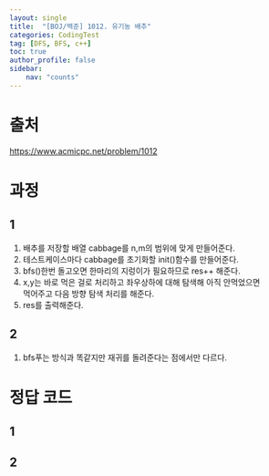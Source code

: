 ```yaml
---
layout: single
title:  "[BOJ/백준] 1012. 유기농 배추"
categories: CodingTest
tag: [DFS, BFS, c++]
toc: true
author_profile: false
sidebar:
    nav: "counts"
---
```


# 출처
<https://www.acmicpc.net/problem/1012>



  
  
# 과정
## 1
1. 배추를 저장할 배열 cabbage를 n,m의 범위에 맞게 만들어준다.
2. 테스트케이스마다 cabbage를 초기화할 init()함수를 만들어준다.
3. bfs()한번 돌고오면 한마리의 지렁이가 필요하므로 res++ 해준다.
4. x,y는 바로 먹은 걸로 처리하고 좌우상하에 대해 탐색해 아직 안먹었으면  
먹어주고 다음 방향 탐색 처리를 해준다.
5. res를 출력해준다. 
  
## 2
1. bfs푸는 방식과 똑같지만 재귀를 돌려준다는 점에서만 다르다.



# 정답 코드
## 1
<script src="https://gist.github.com/kghees/6b8c89c7aa1a831911300dbcbfd32ced.js"></script> 
  
## 2
<script src="https://gist.github.com/kghees/e6d6c8f251c6339139ffb09a4d02545a.js"></script>




